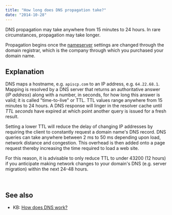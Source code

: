 ```yaml
---
title: "How long does DNS propagation take?"
date: "2014-10-28"
---
```


DNS propagation may take anywhere from 15 minutes to 24 hours. In rare circumstances, propagation may take longer.

Propagation begins once the [nameserver](https://kb.apiscp.com/dns/nameserver-settings/ "Nameserver Settings") settings are changed through the domain registrar, which is the company through which you purchased your domain name.

## Explanation

DNS maps a hostname, e.g. `apiscp.com` to an IP address, e.g. `64.22.68.1`. Mapping is resolved by a DNS server that returns an authoritative answer (_IP address_) along with a number, in seconds, for how long this answer is valid; it is called "time-to-live" or TTL. TTL values range anywhere from 15 minutes to 24 hours. A DNS response will linger in the resolver cache until _TTL seconds_ have expired at which point another query is issued for a fresh result.

Setting a lower TTL will reduce the delay of changing IP addresses by requiring the client to constantly request a domain name's DNS record. DNS queries can take anywhere between 2 ms to 50 ms depending upon load, network distance and congestion. This overhead is then added onto a page request thereby increasing the time required to load a web site.

For this reason, it is advisable to only reduce TTL to under 43200 (12 hours) if you anticipate making network changes to your domain's DNS (e.g. server migration) within the next 24-48 hours.

 

## See also

- KB: [How does DNS work?](https://kb.apiscp.com/dns/dns-work/)
